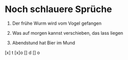 Noch schlauere Sprüche
========


1. Der frühe Wurm wird vom Vogel gefangen


1. Was auf morgen kannst verschieben, das lass liegen


1. Abendstund hat Bier im Mund


[x] t
[x]o
[] d
[] o
